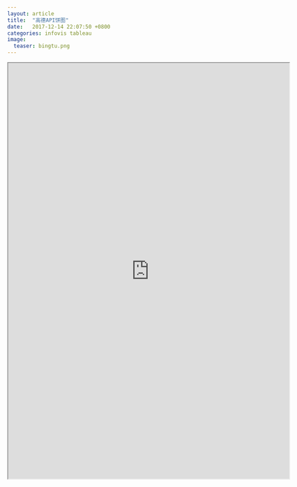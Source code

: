```yaml
---
layout: article
title:  "高德API饼图"
date:   2017-12-14 22:07:50 +0800
categories: infovis tableau
image:
  teaser: bingtu.png
---
```


<div>
<iframe src="https://public.tableau.com/views/_18162/3?:embed=y&:display_count=yes"
 width="645" height="955"></iframe>
</div>